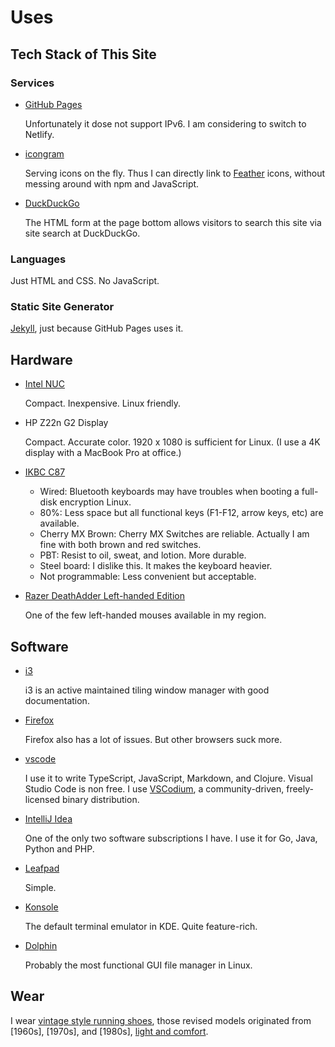 # Uses

## Tech Stack of This Site

### Services

- [GitHub Pages](https://pages.github.com/)

    Unfortunately it dose not support IPv6.
    I am considering to switch to Netlify.

- [icongram](https://icongr.am/)

    Serving icons on the fly.
    Thus I can directly link to [Feather] icons, without messing around with npm and JavaScript.

- [DuckDuckGo](https://html.duckduckgo.com/html/)

    The HTML form at the page bottom allows visitors to search this site via site search at DuckDuckGo.

[Feather]: https://feathericons.com/

### Languages

Just HTML and CSS.
No JavaScript.

### Static Site Generator

[Jekyll](https://jekyllrb.com/), just because GitHub Pages uses it.

## Hardware

- [Intel NUC](https://www.intel.com/content/www/us/en/products/boards-kits/nuc.html)

    Compact. Inexpensive. Linux friendly.

- HP Z22n G2 Display

    Compact. Accurate color. 1920 x 1080 is sufficient for Linux.
    (I use a 4K display with a MacBook Pro at office.)

- [IKBC C87](https://www.ikbckeyboard.com/product-page/c87)

    * Wired: Bluetooth keyboards may have troubles when booting a full-disk encryption Linux.
    * 80%: Less space but all functional keys (F1-F12, arrow keys, etc) are available.
    * Cherry MX Brown: Cherry MX Switches are reliable. Actually I am fine with both brown and red switches.
    * PBT: Resist to oil, sweat, and lotion. More durable.
    * Steel board: I dislike this. It makes the keyboard heavier.
    * Not programmable: Less convenient but acceptable.

- [Razer DeathAdder Left-handed Edition](https://www.razer.com/eu-en/gaming-mice/razer-deathadder-left-handed-edition)

    One of the few left-handed mouses available in my region.

## Software

- [i3](https://i3wm.org/)

    i3 is an active maintained tiling window manager with good documentation.

- [Firefox](https://www.mozilla.org/)

    Firefox also has a lot of issues.
    But other browsers suck more.

- [vscode](https://github.com/microsoft/vscode)

    I use it to write TypeScript, JavaScript, Markdown, and Clojure.
    Visual Studio Code is non free.
    I use [VSCodium], a community-driven, freely-licensed binary distribution.

- [IntelliJ Idea](https://www.jetbrains.com/idea/)

    One of the only two software subscriptions I have.
    I use it for Go, Java, Python and PHP.


- [Leafpad](https://en.wikipedia.org/wiki/Leafpad)

    Simple.

- [Konsole](https://konsole.kde.org/)

    The default terminal emulator in KDE.
    Quite feature-rich.

- [Dolphin](https://kde.org/applications/en/system/org.kde.dolphin)

    Probably the most functional GUI file manager in Linux.

[VSCodium]: https://vscodium.com/

## Wear

I wear [vintage style running shoes][thedeffest], those revised models originated from [1960s], [1970s], and [1980s], [light and comfort][ad].

[thedeffest]: https://www.thedeffest.com/
[60s]: /uses/mexico-66.jpg "https://www.onitsukatiger.com/system/static/39dbf4ad139bf877663cb601ad40e373.jpg"
[70s]: /uses/comp-100.jpg "https://www.thedeffest.com/vintage-ads/new-balance-100-w100-vintage-sneaker-ad-from-1979"
[80s]: /uses/nb-420.jpg "https://i.ebayimg.com/images/g/ApEAAOSwd7Fb-MP7/s-l1600.jpg"
[ad]: /uses/nb-ads.jpg "https://images.squarespace-cdn.com/content/v1/5ab94f5e3c3a536987d16ce5/1586282359719-W9JJP53TVVP0EAJVXOLJ/ke17ZwdGBToddI8pDm48kGNEFA4rC7c0McDIySn7RjkUqsxRUqqbr1mOJYKfIPR7LoDQ9mXPOjoJoqy81S2I8N_N4V1vUb5AoIIIbLZhVYxCRW4BPu10St3TBAUQYVKcPlG31PR0Q5DeNaNXE1QnS_LzyNcqI129vtg_t5azkwh6fx-4rvXr20Sq8_feGDMO/New+Balance+1982+vintage+sneaker+ad+%40+The+Deffest?format=1500w"
